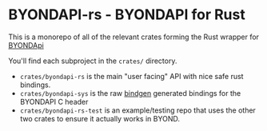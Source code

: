 # BYONDAPI-rs - BYONDAPI for Rust

This is a monorepo of all of the relevant crates forming the Rust wrapper for [BYONDApi](https://www.byond.com/docs/ref/#/{{appendix}}/Byondapi)

You'll find each subproject in the `crates/` directory.
 - `crates/byondapi-rs` is the main "user facing" API with nice safe rust bindings.
 - `crates/byondapi-sys` is the raw [bindgen](https://github.com/rust-lang/rust-bindgen) generated bindings for the BYONDAPI C header
 - `crates/byondapi-rs-test` is an example/testing repo that uses the other two crates to ensure it actually works in BYOND.